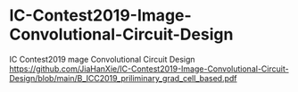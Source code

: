 # IC-Contest2019-Image-Convolutional-Circuit-Design
IC Contest2019 mage Convolutional Circuit Design    
https://github.com/JiaHanXie/IC-Contest2019-Image-Convolutional-Circuit-Design/blob/main/B_ICC2019_priliminary_grad_cell_based.pdf